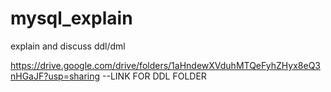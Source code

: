 # mysql_explain
explain and discuss ddl/dml 


https://drive.google.com/drive/folders/1aHndewXVduhMTQeFyhZHyx8eQ3nHGaJF?usp=sharing
--LINK FOR DDL FOLDER  
